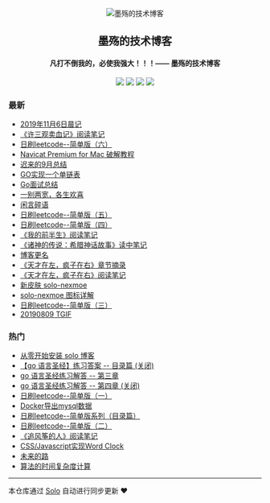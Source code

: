 <p align="center"><img alt="墨殇的技术博客" src="https://img.hacpai.com/file/2019/08/%E5%9C%86%E5%BA%95-4f20ebb2.png?imageView2/2/interlace/1/format/webp"></p><h2 align="center">
墨殇的技术博客
</h2>

<h4 align="center">凡打不倒我的，必使我强大！！！—— 墨殇的技术博客</h4>
<p align="center"><a title="墨殇的技术博客" target="_blank" href="https://github.com/InkDP/solo-blog"><img src="https://img.shields.io/github/last-commit/InkDP/solo-blog.svg?style=flat-square&color=FF9900"></a>
<a title="GitHub repo size in bytes" target="_blank" href="https://github.com/InkDP/solo-blog"><img src="https://img.shields.io/github/repo-size/InkDP/solo-blog.svg?style=flat-square"></a>
<a title="Solo Version" target="_blank" href="https://github.com/b3log/solo/releases"><img src="https://img.shields.io/badge/solo-3.6.6-f1e05a.svg?style=flat-square&color=blueviolet"></a>
<a title="Hits" target="_blank" href="https://github.com/b3log/hits"><img src="https://hits.b3log.org/InkDP/solo-blog.svg"></a></p>

### 最新

* [2019年11月6日晨记](https://www.jinjianh.com/articles/2019/11/06/1572999448123.html)
* [《许三观卖血记》阅读笔记](https://www.jinjianh.com/articles/2019/10/31/1572508975114.html)
* [日刷leetcode--简单版（六）](https://www.jinjianh.com/leetcode6.html)
* [Navicat Premium for Mac 破解教程](https://www.jinjianh.com/articles/2019/10/24/1571890488789.html)
* [迟来的9月总结](https://www.jinjianh.com/articles/2019/10/13/1570960015377.html)
* [GO实现一个单链表](https://www.jinjianh.com/articles/2019/09/26/1569488898577.html)
* [Go面试总结](https://www.jinjianh.com/articles/2019/09/25/1569402355322.html)
* [一别两宽，各生欢喜](https://www.jinjianh.com/articles/2019/09/21/1569077915744.html)
* [闲言碎语](https://www.jinjianh.com/articles/2019/09/19/1568902818001.html)
* [日刷leetcode--简单版（五）](https://www.jinjianh.com/leetcode5.html)
* [日刷leetcode--简单版（四）](https://www.jinjianh.com/leetcode4.html)
* [《我的前半生》阅读笔记](https://www.jinjianh.com/articles/2019/08/31/1567227232395.html)
* [《诸神的传说：希腊神话故事》读中笔记](https://www.jinjianh.com/articles/2019/08/29/1567093295295.html)
* [博客更名](https://www.jinjianh.com/InkDP)
* [《天才在左，疯子在右》章节摘录](https://www.jinjianh.com/articles/2019/08/23/1566551996115.html)
* [《天才在左，疯子在右》阅读笔记](https://www.jinjianh.com/articles/2019/08/23/1566551837849.html)
* [新皮肤 solo-nexmoe](https://www.jinjianh.com/articles/2019/08/23/1566468138289.html)
* [solo-nexmoe 图标详解](https://www.jinjianh.com/articles/2019/08/23/1566548785550.html)
* [日刷leetcode--简单版（三）](https://www.jinjianh.com/leetcode3.html)
* [20190809 TGIF](https://www.jinjianh.com/articles/2019/08/09/1565315193270.html)

### 热门

* [从零开始安装 solo 博客](https://www.jinjianh.com/articles/2019/08/06/1565021931775.html)
* [【go 语言圣经】练习答案 -- 目录篇 (关闭)](https://www.jinjianh.com/articles/2019/06/16/1560663440490.html)
* [go 语言圣经练习解答 -- 第三章](https://www.jinjianh.com/articles/2019/06/10/1560159392016.html)
* [go 语言圣经练习解答 -- 第四章 (关闭)](https://www.jinjianh.com/articles/2019/06/12/1560331304695.html)
* [日刷leetcode--简单版（一）](https://www.jinjianh.com/leetcode1.html)
* [Docker导出mysql数据](https://www.jinjianh.com/articles/2019/06/11/1560267833958.html)
* [日刷leetcode--简单版系列（目录篇）](https://www.jinjianh.com/leetcode.html)
* [日刷leetcode--简单版（二）](https://www.jinjianh.com/leetcode2.html)
* [《追风筝的人》阅读笔记](https://www.jinjianh.com/articles/2019/07/30/1564419665414.html)
* [CSS/Javascript实现Word Clock](https://www.jinjianh.com/articles/2019/06/02/1559477290334.html)
* [未来的路](https://www.jinjianh.com/articles/2019/06/07/1559921813174.html)
* [算法的时间复杂度计算](https://www.jinjianh.com/articles/2019/08/03/1564826524260.html)



---

本仓库通过 [Solo](https://github.com/b3log/solo) 自动进行同步更新 ❤️ 
